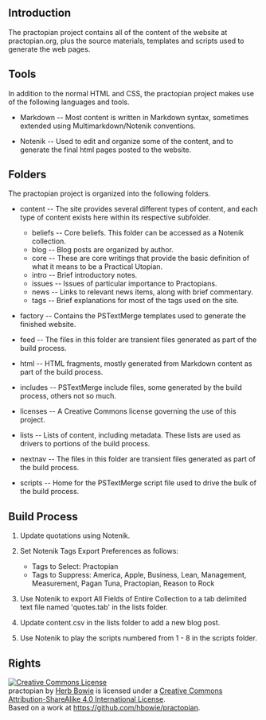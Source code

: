 Introduction
------------

The practopian project contains all of the content of the website at practopian.org, plus the source materials, templates and scripts used to generate the web pages. 

Tools
-----

In addition to the normal HTML and CSS, the practopian project makes use of the following languages and tools.

* Markdown -- Most content is written in Markdown syntax, sometimes extended using Multimarkdown/Notenik conventions.

* Notenik -- Used to edit and organize some of the content, and to generate the final html pages posted to the website.

Folders
-------

The practopian project is organized into the following folders.

* content -- The site provides several different types of content, and each type of content exists here within its respective subfolder.

	* beliefs -- Core beliefs. This folder can be accessed as a Notenik collection. 
	* blog -- Blog posts are organized by author.
	* core -- These are core writings that provide the basic definition of what it means to be a Practical Utopian.
	* intro -- Brief introductory notes.
	* issues -- Issues of particular importance to Practopians.
	* news -- Links to relevant news items, along with brief commentary.
	* tags -- Brief explanations for most of the tags used on the site.

* factory -- Contains the PSTextMerge templates used to generate the finished website.

* feed -- The files in this folder are transient files generated as part of the build process.

* html -- HTML fragments, mostly generated from Markdown content as part of the build process.

* includes -- PSTextMerge include files, some generated by the build process, others not so much.

* licenses -- A Creative Commons license governing the use of this project.

* lists -- Lists of content, including metadata. These lists are used as drivers to portions of the build process.

* nextnav -- The files in this folder are transient files generated as part of the build process.

* scripts -- Home for the PSTextMerge script file used to drive the bulk of the build process.


Build Process
-------------

1. Update quotations using Notenik.

2. Set Notenik Tags Export Preferences as follows:
	* Tags to Select: Practopian
	* Tags to Suppress: America, Apple, Business, Lean, Management, Measurement, Pagan Tuna, Practopian, Reason to Rock

3. Use Notenik to export All Fields of Entire Collection to a tab delimited text file named 'quotes.tab' in the lists folder.

4. Update content.csv in the lists folder to add a new blog post. 

5. Use Notenik to play the scripts numbered from 1 - 8 in the scripts folder.

Rights
------

<a rel="license" href="http://creativecommons.org/licenses/by-sa/4.0/"><img alt="Creative Commons License" style="border-width:0" src="https://i.creativecommons.org/l/by-sa/4.0/88x31.png" /></a><br /><span xmlns:dct="http://purl.org/dc/terms/" href="http://purl.org/dc/dcmitype/Text" property="dct:title" rel="dct:type">practopian</span> by <a xmlns:cc="http://creativecommons.org/ns#" href="http://www.Practopian.org/intro/about.html" property="cc:attributionName" rel="cc:attributionURL">Herb Bowie</a> is licensed under a <a rel="license" href="http://creativecommons.org/licenses/by-sa/4.0/">Creative Commons Attribution-ShareAlike 4.0 International License</a>.<br />Based on a work at <a xmlns:dct="http://purl.org/dc/terms/" href="https://github.com/hbowie/practopian" rel="dct:source">https://github.com/hbowie/practopian</a>.
